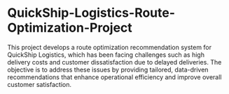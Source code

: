 # QuickShip-Logistics-Route-Optimization-Project
This project develops a route optimization recommendation system for QuickShip Logistics, which has been facing challenges such as high delivery costs and customer dissatisfaction due to delayed deliveries. The objective is to address these issues by providing tailored, data-driven recommendations that enhance operational efficiency and improve overall customer satisfaction.

